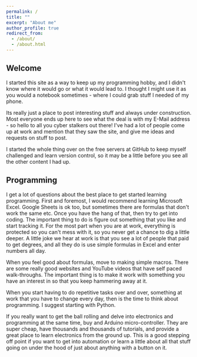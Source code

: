 ```yaml
---
permalink: /
title: ""
excerpt: "About me"
author_profile: true
redirect_from: 
  - /about/
  - /about.html
---
```


## Welcome

I started this site as a way to keep up my programming hobby, and I didn't know where it would go or what it would lead to.  I thought I might use it as you would a notebook sometimes - where I could grab stuff I needed of my phone. 

Its really just a place to post interesting stuff and always under construction.
Most everyone ends up here to see what the deal is with my E-Mail address - so hello to all you cyber stalkers out there!  I've had a lot of people come up at work and mention that they saw the site, and give me ideas and requests on stuff to post.

I started the whole thing over on the free servers at GitHub to keep myself challenged and learn version control, so it may be a little before you see all the other content I had up.

## Programming
I get a lot of questions about the best place to get started learning programming.  First and foremost, I would recommend learning Microsoft Excel.  Google Sheets is ok too, but sometimes there are formulas that don't work the same etc.  Once you have the hang of that, then try to get into coding. The important thing to do is figure out something that you like and start tracking it.  For the most part when you are at work, everything is protected so you can't mess with it, so you never get a chance to dig a little deeper.  A little joke we hear at work is that you see a lot of people that paid to get degrees, and all they do is use simple formulas in Excel and enter numbers all day.

When you feel good about formulas, move to making simple macros.  There are some really good websites and YouTube videos that have self paced walk-throughs.  The important thing is to make it work with something you have an interest in so that you keep hammering away at it.

When you start having to do repetitive tasks over and over, something at work that you have to change every day, then is the time to think about programming. I suggest starting with Python.

If you really want to get the ball rolling and delve into electronics and programming at the same time, buy and Arduino micro-controller.  They are super cheap, have thousands and thousands of tutorials, and provide a great place to learn electronics from the ground up.  This is a good stepping off point if you want to get into automation or learn a little about all that stuff going on under the hood of just about anything with a button on it.